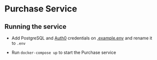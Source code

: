 # Purchase Service

## Running the service

- Add PostgreSQL and [Auth0](https://auth0.com/docs/get-started/auth0-overview/create-tenants) credentials on [.example.env](./.example.env) and rename it to `.env`

- Run `docker-compose up` to start the Purchase service

